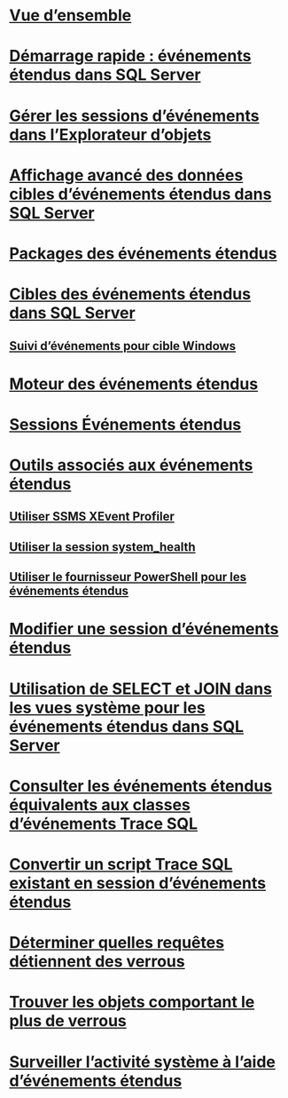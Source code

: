 # [Vue d’ensemble](extended-events.md)  
# [Démarrage rapide : événements étendus dans SQL Server](quick-start-extended-events-in-sql-server.md)  
# [Gérer les sessions d’événements dans l’Explorateur d’objets](manage-event-sessions-in-the-object-explorer.md)  
# [Affichage avancé des données cibles d’événements étendus dans SQL Server](advanced-viewing-of-target-data-from-extended-events-in-sql-server.md)  
# [Packages des événements étendus](sql-server-extended-events-packages.md)  
# [Cibles des événements étendus dans SQL Server](targets-for-extended-events-in-sql-server.md)  
## [Suivi d’événements pour cible Windows](event-tracing-for-windows-target.md)  
# [Moteur des événements étendus](sql-server-extended-events-engine.md)  
# [Sessions Événements étendus](sql-server-extended-events-sessions.md)  
# [Outils associés aux événements étendus](extended-events-tools.md)  
## [Utiliser SSMS XEvent Profiler](use-the-ssms-xe-profiler.md)
## [Utiliser la session system_health](use-the-system-health-session.md)  
## [Utiliser le fournisseur PowerShell pour les événements étendus](use-the-powershell-provider-for-extended-events.md)  
# [Modifier une session d’événements étendus](alter-an-extended-events-session.md)  
# [Utilisation de SELECT et JOIN dans les vues système pour les événements étendus dans SQL Server](selects-and-joins-from-system-views-for-extended-events-in-sql-server.md)  
# [Consulter les événements étendus équivalents aux classes d’événements Trace SQL](view-the-extended-events-equivalents-to-sql-trace-event-classes.md)  
# [Convertir un script Trace SQL existant en session d’événements étendus](convert-an-existing-sql-trace-script-to-an-extended-events-session.md)  
# [Déterminer quelles requêtes détiennent des verrous](determine-which-queries-are-holding-locks.md)  
# [Trouver les objets comportant le plus de verrous](find-the-objects-that-have-the-most-locks-taken-on-them.md)  
# [Surveiller l’activité système à l’aide d’événements étendus](monitor-system-activity-using-extended-events.md)  
